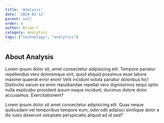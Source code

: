 ```yaml
---
title: 'Analysis'
date: '2024-03-12'
parent: null
order: 4
author: Brian C
category: analytics
tags: ["technology", "analytics"]
---
```


## About Analysis

Lorem ipsum dolor sit, amet consectetur adipisicing elit. Tempore pariatur repellendus vero doloremque sint, quod aliquid possimus 
esse labore maxime quaerat error enim! Velit incidunt soluta pariatur doloribus hic! Distinctio earum ea enim repudiandae repellat 
vero dignissimos sequi optio nulla explicabo provident ipsum eaque incidunt, ducimus dolore dolor accusamus. Exercitationem?

Lorem ipsum dolor sit amet consectetur adipisicing elit. Quas neque quibusdam vel temporibus tempore eum, odio odit adipisci similique 
dolor a illo iusto deserunt voluptate perspiciatis aliquid ad id sed?